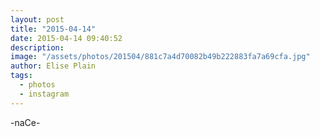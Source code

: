 ```yaml
---
layout: post
title: "2015-04-14"
date: 2015-04-14 09:40:52
description: 
image: "/assets/photos/201504/881c7a4d70082b49b222883fa7a69cfa.jpg"
author: Elise Plain
tags: 
  - photos
  - instagram
---
```


-naCe-
<p></p>
